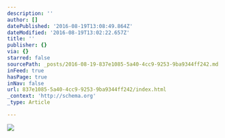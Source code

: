 ```yaml
---
description: ''
author: []
datePublished: '2016-08-19T13:08:49.864Z'
dateModified: '2016-08-19T13:02:22.657Z'
title: ''
publisher: {}
via: {}
starred: false
sourcePath: _posts/2016-08-19-837e1085-5a40-4cc9-9253-9ba9344ff242.md
inFeed: true
hasPage: true
inNav: false
url: 837e1085-5a40-4cc9-9253-9ba9344ff242/index.html
_context: 'http://schema.org'
_type: Article

---
```

![](https://the-grid-user-content.s3-us-west-2.amazonaws.com/215b7534-b65e-47b1-8a3b-f938c1ef55e7.png)